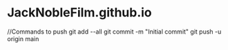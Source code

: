 # JackNobleFilm.github.io

//Commands to push
git add --all
git commit -m "Initial commit"
git push -u origin main